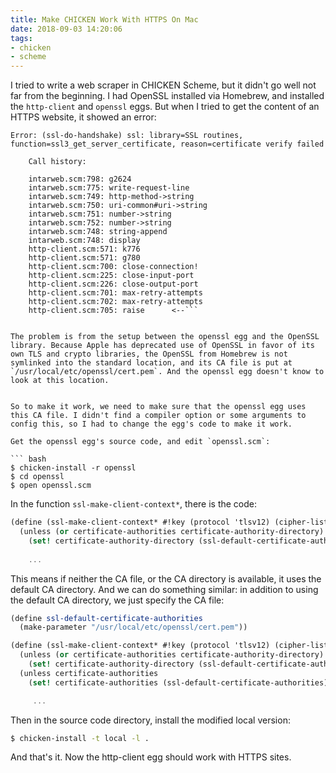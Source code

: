 ```yaml
---
title: Make CHICKEN Work With HTTPS On Mac
date: 2018-09-03 14:20:06
tags: 
- chicken
- scheme
---
```



I tried to write a web scraper in CHICKEN Scheme, but it didn't go well not far from the beginning. I had OpenSSL installed via Homebrew, and installed the `http-client` and `openssl` eggs. But when I tried to get the content of an HTTPS website, it showed an error:
```
Error: (ssl-do-handshake) ssl: library=SSL routines, function=ssl3_get_server_certificate, reason=certificate verify failed

	Call history:

	intarweb.scm:798: g2624
	intarweb.scm:775: write-request-line
	intarweb.scm:749: http-method->string
	intarweb.scm:750: uri-common#uri->string
	intarweb.scm:751: number->string
	intarweb.scm:752: number->string
	intarweb.scm:748: string-append
	intarweb.scm:748: display
	http-client.scm:571: k776
	http-client.scm:571: g780
	http-client.scm:700: close-connection!
	http-client.scm:225: close-input-port
	http-client.scm:226: close-output-port
	http-client.scm:701: max-retry-attempts
	http-client.scm:702: max-retry-attempts
	http-client.scm:705: raise	  	<--```


The problem is from the setup between the openssl egg and the OpenSSL library. Because Apple has deprecated use of OpenSSL in favor of its own TLS and crypto libraries, the OpenSSL from Homebrew is not symlinked into the standard location, and its CA file is put at `/usr/local/etc/openssl/cert.pem`. And the openssl egg doesn't know to look at this location.


So to make it work, we need to make sure that the openssl egg uses this CA file. I didn't find a compiler option or some arguments to config this, so I had to change the egg's code to make it work.

Get the openssl egg's source code, and edit `openssl.scm`:

``` bash
$ chicken-install -r openssl
$ cd openssl
$ open openssl.scm
```

In the function `ssl-make-client-context*`, there is the code:
``` scheme
(define (ssl-make-client-context* #!key (protocol 'tlsv12) (cipher-list "DEFAULT") certificate private-key (private-key-type 'rsa) private-key-asn1? certificate-authorities certificate-authority-directory (verify? #t))
  (unless (or certificate-authorities certificate-authority-directory)
    (set! certificate-authority-directory (ssl-default-certificate-authority-directory)))
    
    ...
```

This means if neither the CA file, or the CA directory is available, it uses the default CA directory. And we can do something similar: in addition to using the default CA directory, we just specify the CA file:

``` scheme
(define ssl-default-certificate-authorities
  (make-parameter "/usr/local/etc/openssl/cert.pem"))

(define (ssl-make-client-context* #!key (protocol 'tlsv12) (cipher-list "DEFAULT") certificate private-key (private-key-type 'rsa) private-key-asn1? certificate-authorities certificate-authority-directory (verify? #t))
  (unless (or certificate-authorities certificate-authority-directory)
    (set! certificate-authority-directory (ssl-default-certificate-authority-directory)))
  (unless certificate-authorities
    (set! certificate-authorities (ssl-default-certificate-authorities)))

     ... 
```

Then in the source code directory, install the modified local version:

``` bash
$ chicken-install -t local -l .
```

And that's it. Now the http-client egg should work with HTTPS sites.

